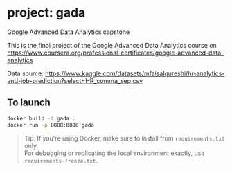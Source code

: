 # project: gada
Google Advanced Data Analytics capstone 

This is the final project of the Google Advanced Data Analytics course on https://www.coursera.org/professional-certificates/google-advanced-data-analytics

Data source: https://www.kaggle.com/datasets/mfaisalqureshi/hr-analytics-and-job-prediction?select=HR_comma_sep.csv

## To launch

```bash
docker build -t gada .
docker run -p 8888:8888 gada
```

> Tip: If you're using Docker, make sure to install from `requirements.txt` only.  
> For debugging or replicating the local environment exactly, use `requirements-freeze.txt`.
